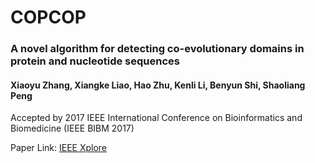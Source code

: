 # COPCOP
### A novel algorithm for detecting co-evolutionary domains in protein and nucleotide sequences
#### Xiaoyu Zhang, Xiangke Liao, Hao Zhu, Kenli Li, Benyun Shi, Shaoliang Peng
Accepted by 2017 IEEE International Conference on Bioinformatics and Biomedicine (IEEE BIBM 2017)

Paper Link: [IEEE Xplore](https://ieeexplore.ieee.org/abstract/document/8217624)
